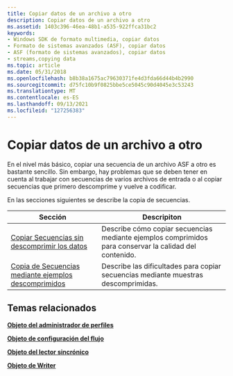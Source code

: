 ```yaml
---
title: Copiar datos de un archivo a otro
description: Copiar datos de un archivo a otro
ms.assetid: 1403c396-46ea-48b1-a535-922ffca31bc2
keywords:
- Windows SDK de formato multimedia, copiar datos
- Formato de sistemas avanzados (ASF), copiar datos
- ASF (formato de sistemas avanzados), copiar datos
- streams,copying data
ms.topic: article
ms.date: 05/31/2018
ms.openlocfilehash: b8b38a1675ac79630371fe4d3fda66d44b4b2990
ms.sourcegitcommit: d75fc10b9f0825bbe5ce5045c90d4045e3c53243
ms.translationtype: MT
ms.contentlocale: es-ES
ms.lasthandoff: 09/13/2021
ms.locfileid: "127256383"
---
```

# <a name="copying-data-from-one-file-to-another"></a>Copiar datos de un archivo a otro

En el nivel más básico, copiar una secuencia de un archivo ASF a otro es bastante sencillo. Sin embargo, hay problemas que se deben tener en cuenta al trabajar con secuencias de varios archivos de entrada o al copiar secuencias que primero descomprime y vuelve a codificar.

En las secciones siguientes se describe la copia de secuencias.



| Sección                                                                                              | Descripiton                                                                                    |
|------------------------------------------------------------------------------------------------------|------------------------------------------------------------------------------------------------|
| [Copiar Secuencias sin descomprimir los datos](copying-streams-without-decompressing-the-data.md) | Describe cómo copiar secuencias mediante ejemplos comprimidos para conservar la calidad del contenido. |
| [Copia de Secuencias mediante ejemplos descomprimidos](copying-streams-using-decompressed-samples.md)         | Describe las dificultades para copiar secuencias mediante muestras descomprimidas.                      |



 

## <a name="related-topics"></a>Temas relacionados

<dl> <dt>

[**Objeto del administrador de perfiles**](profile-manager-object.md)
</dt> <dt>

[**Objeto de configuración del flujo**](stream-configuration-object.md)
</dt> <dt>

[**Objeto del lector sincrónico**](synchronous-reader-object.md)
</dt> <dt>

[**Objeto de Writer**](writer-object.md)
</dt> </dl>

 

 




